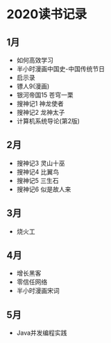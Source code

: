 # 2020读书记录

## 1月
  * 如何高效学习
  * 半小时漫画中国史-中国传统节日
  * 启示录
  * 镖人9(漫画)
  * 银河帝国15 苍穹一栗
  * 搜神记1 神龙使者
  * 搜神记2 龙神太子
  * 计算机系统导论(第2版)
## 2月
  * 搜神记3 灵山十巫
  * 搜神记4 比翼鸟
  * 搜神记5 三生石
  * 搜神记6 似是故人来
## 3月
  * 烧火工
## 4月
  * 增长黑客
  * 零信任网络
  * 半小时漫画宋词
## 5月
  * Java并发编程实践
